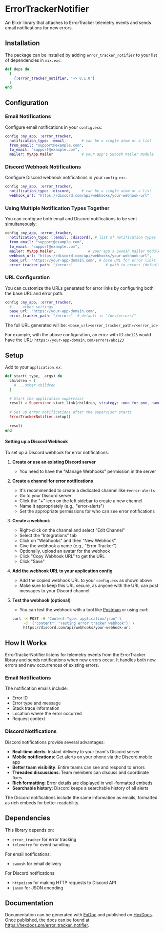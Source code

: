 # ErrorTrackerNotifier

An Elixir library that attaches to ErrorTracker telemetry events and sends email notifications for new errors.

## Installation

The package can be installed by adding `error_tracker_notifier` to your list of dependencies in `mix.exs`:

```elixir
def deps do
  [
    {:error_tracker_notifier, "~> 0.1.0"}
  ]
end
```

## Configuration

### Email Notifications

Configure email notifications in your `config.exs`:

```elixir
config :my_app, :error_tracker,
  notification_type: :email,       # can be a single atom or a list
  from_email: "support@example.com",
  to_email: "support@example.com",
  mailer: MyApp.Mailer             # your app's Swoosh mailer module
```

### Discord Webhook Notifications

Configure Discord webhook notifications in your `config.exs`:

```elixir
config :my_app, :error_tracker,
  notification_type: :discord,     # can be a single atom or a list
  webhook_url: "https://discord.com/api/webhooks/your-webhook-url"
```

### Using Multiple Notification Types Together

You can configure both email and Discord notifications to be sent simultaneously:

```elixir
config :my_app, :error_tracker,
  notification_type: [:email, :discord], # list of notification types
  from_email: "support@example.com",
  to_email: "support@example.com",
  mailer: MyApp.Mailer,               # your app's Swoosh mailer module
  webhook_url: "https://discord.com/api/webhooks/your-webhook-url",
  base_url: "https://your-app-domain.com", # base URL for error links
  error_tracker_path: "/errors"               # path to errors (default: "/dev/errors/")
```

### URL Configuration

You can customize the URLs generated for error links by configuring both the base URL and error path:

```elixir
config :my_app, :error_tracker,
  # ... other settings
  base_url: "https://your-app-domain.com", 
  error_tracker_path: "/errors"  # default is "/dev/errors/"
```

The full URL generated will be: `<base_url><error_tracker_path>/<error_id>`

For example, with the above configuration, an error with ID `abc123` would have the URL: 
`https://your-app-domain.com/errors/abc123`

## Setup

Add to your `application.ex`:

```elixir
def start(_type, _args) do
  children = [
    # ...other children
  ]

  # Start the application supervisor
  result = Supervisor.start_link(children, strategy: :one_for_one, name: MyApp.Supervisor)
  
  # Set up error notifications after the supervisor starts
  ErrorTrackerNotifier.setup()
  
  result
end
``` 
#### Setting up a Discord Webhook

To set up a Discord webhook for error notifications:

1. **Create or use an existing Discord server**
   - You need to have the "Manage Webhooks" permission in the server

2. **Create a channel for error notifications**
   - It's recommended to create a dedicated channel like `#error-alerts`
   - Go to your Discord server
   - Click the "+" icon on the left sidebar to create a new channel
   - Name it appropriately (e.g., "error-alerts")
   - Set the appropriate permissions for who can see error notifications

3. **Create a webhook**
   - Right-click on the channel and select "Edit Channel"
   - Select the "Integrations" tab
   - Click on "Webhooks" and then "New Webhook"
   - Give the webhook a name (e.g., "Error Tracker")
   - Optionally, upload an avatar for the webhook
   - Click "Copy Webhook URL" to get the URL
   - Click "Save"

4. **Add the webhook URL to your application config**
   - Add the copied webhook URL to your `config.exs` as shown above
   - Make sure to keep this URL secure, as anyone with the URL can post messages to your Discord channel

5. **Test the webhook (optional)**
   - You can test the webhook with a tool like [Postman](https://www.postman.com/) or using curl:
   ```bash
   curl -X POST -H "Content-Type: application/json" \
        -d '{"content": "Testing error tracker webhook"}' \
        https://discord.com/api/webhooks/your-webhook-url
   ```



## How It Works

ErrorTrackerNotifier listens for telemetry events from the ErrorTracker library and sends notifications when new errors occur. It handles both new errors and new occurrences of existing errors.

### Email Notifications

The notification emails include:
- Error ID
- Error type and message
- Stack trace information
- Location where the error occurred
- Request context

### Discord Notifications

Discord notifications provide several advantages:
- **Real-time alerts**: Instant delivery to your team's Discord server
- **Mobile notifications**: Get alerts on your phone via the Discord mobile app
- **Better team visibility**: Entire teams can see and respond to errors
- **Threaded discussions**: Team members can discuss and coordinate fixes
- **Rich formatting**: Error details are displayed in well-formatted embeds
- **Searchable history**: Discord keeps a searchable history of all alerts

The Discord notifications include the same information as emails, formatted as rich embeds for better readability.

## Dependencies

This library depends on:
- `error_tracker` for error tracking
- `telemetry` for event handling

For email notifications:
- `swoosh` for email delivery

For Discord notifications:
- `httpoison` for making HTTP requests to Discord API
- `jason` for JSON encoding

## Documentation

Documentation can be generated with [ExDoc](https://github.com/elixir-lang/ex_doc)
and published on [HexDocs](https://hexdocs.pm). Once published, the docs can
be found at <https://hexdocs.pm/error_tracker_notifier>.